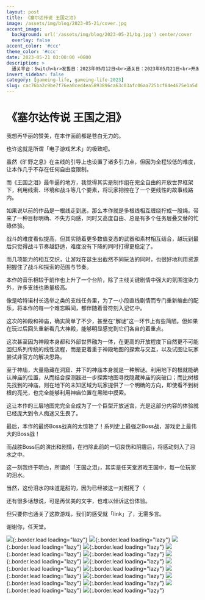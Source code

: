 ```yaml
---
layout: post
title: 《塞尔达传说 王国之泪》
image: /assets/img/blog/2023-05-21/cover.jpg
accent_image: 
  background: url('/assets/img/blog/2023-05-21/bg.jpg') center/cover
  overlay: false
accent_color: '#ccc'
theme_color: '#ccc'
date: 2023-05-21 03:00:00 +0800
description: >
  通关平台：Switch<br>发售日：2023年05月12日<br>通关日：2023年05月21日<br>开发商：Nintendo<br>发行商：Nintendo
invert_sidebar: false
category: [gameing-life, gameing-life-2023]
slug: cac76ba2c9be7f76ea0ced4ea5893896ca63c03afc06aa725bcf84e4675e1a5d
---
```


# 《塞尔达传说 王国之泪》

我想再华丽的赞美，在本作面前都是苍白无力的。

也许这就是所谓「电子游戏艺术」的极致吧。

虽然《旷野之息》在主线的引导上也设置了诸多引力点，但因为全程较低的难度，让本作几乎不存在任何自由度限制。

而《王国之泪》最牛逼的地方，我觉得其实是制作组在完全自由的开放世界框架下，利用线索、环境和战斗等几个要素，将玩家把控在了一个更线性的故事线路内。

如果说以前的作品是一根线走到底，那么本作就是多根线相互缠绕拧成一股绳。带来了一种目标明确、不失方向感，同时又高度自由、总是有多个任务层叠交替的忙碌体验。

战斗的难度看似提高，但其实随着更多数值变态的武器和素材相互结合，越玩到最后只觉得战斗节奏越舒适，难度没有下降的同时打得更稳定了。

而几项能力的相互交织，让游戏在诞生出截然不同玩法的同时，也很好地利用资源把握住了战斗和探索的范围与节奏。

本作的音乐相较于前作也上升了一个台阶，除了主线关键剧情中强大的氛围渲染力外，许多支线也质量极高。

像是哈特诺村长选举之类的支线任务里，为了一小段直线剧情而专门重新编曲的配乐，将本作的每一个难忘瞬间，都伴随着音符刻入记忆中。

这次的神殿和神庙，确实简单了不少，甚至在“解谜”这一环节上有些简陋。但如果在玩过后回头重新看几大神殿，能够明显感觉到它们各自的着重点。

这次甚至因为神殿本身都和外部世界融为一体，在更高的开放程度下自然更不可能回归系列传统的线性流程，而是更着重于神殿地图的探索与交互，以及试图让玩家尝试非官方的解决思路。

至于神庙，大量隐藏在洞窟、井下的神庙本身就是一种解谜。利用地下的根就能确认神庙的位置，从而结合探测器进一步探索地图寻找隐藏神庙的突破口；而比树根先找到的神庙，则在地下的未知区域为玩家提供了一个明确的方向，即使看不到树根的亮光，也完全能够利用神庙位置在黑暗中摸索。

这让本作的三层地图完完全全成为了一个巨型开放迷宫，光是这部分内容的体验就已经庞大到令人痴迷又生畏了。

最后，本作的最终Boss战真的太惊艳了！系列史上最强之Boss战，游戏史上最伟大的Boss战！

而战胜Boss后的演出和剧情，在扫除此前的一切哀伤和阴霾后，将感动刻入了泪水之中。

这一刻我终于明白，所谓的「王国之泪」，其实是任天堂游戏王国中，每一位玩家的泪水。

当然，这份泪水的味道是甜的，因为已经被这一对甜死了（

还有很多话想说，可是再优美的文字，也难以倾诉这份体验。

但只要你也通关了这款游戏，我们的感受就「link」了，无需多言。

谢谢你，任天堂。

![](/assets/img/blog/2023-05-21/1.jpg){:.border.lead loading="lazy"}
![](/assets/img/blog/2023-05-21/2.jpg){:.border.lead loading="lazy"}
![](/assets/img/blog/2023-05-21/3.jpg){:.border.lead loading="lazy"}
![](/assets/img/blog/2023-05-21/4.jpg){:.border.lead loading="lazy"}
![](/assets/img/blog/2023-05-21/5.jpg){:.border.lead loading="lazy"}
![](/assets/img/blog/2023-05-21/6.jpg){:.border.lead loading="lazy"}
![](/assets/img/blog/2023-05-21/7.jpg){:.border.lead loading="lazy"}
![](/assets/img/blog/2023-05-21/8.jpg){:.border.lead loading="lazy"}
![](/assets/img/blog/2023-05-21/9.jpg){:.border.lead loading="lazy"}
![](/assets/img/blog/2023-05-21/10.jpg){:.border.lead loading="lazy"}
![](/assets/img/blog/2023-05-21/11.jpg){:.border.lead loading="lazy"}
![](/assets/img/blog/2023-05-21/12.jpg){:.border.lead loading="lazy"}
![](/assets/img/blog/2023-05-21/13.jpg){:.border.lead loading="lazy"}
![](/assets/img/blog/2023-05-21/14.jpg){:.border.lead loading="lazy"}
![](/assets/img/blog/2023-05-21/15.jpg){:.border.lead loading="lazy"}
![](/assets/img/blog/2023-05-21/16.jpg){:.border.lead loading="lazy"}


